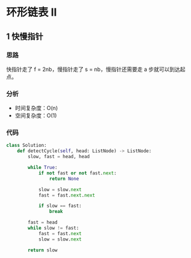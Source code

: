 # 环形链表 II

## 1 快慢指针

### 思路

快指针走了 f = 2nb，慢指针走了 s = nb，慢指针还需要走 a 步就可以到达起点。

### 分析

- 时间复杂度：O(n)
- 空间复杂度：O(1)

### 代码

```python
class Solution:
    def detectCycle(self, head: ListNode) -> ListNode:
        slow, fast = head, head

        while True:
            if not fast or not fast.next: 
                return None

            slow = slow.next
            fast = fast.next.next

            if slow == fast:
                break

        fast = head
        while slow != fast:
            fast = fast.next
            slow = slow.next

        return slow
```
